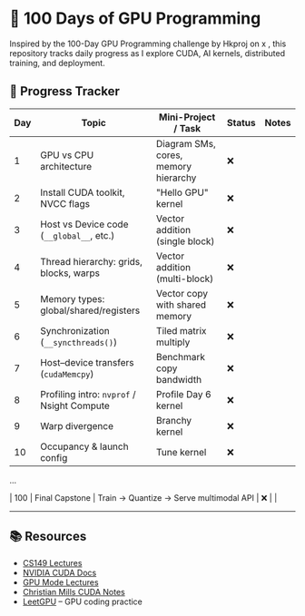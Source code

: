 # 🧠 100 Days of GPU Programming

Inspired by the 100-Day GPU Programming challenge by Hkproj on x , this repository tracks daily progress as I explore CUDA, AI kernels, distributed training, and deployment.

## 📅 Progress Tracker

| Day | Topic | Mini-Project / Task | Status | Notes |
|-----|-------|----------------------|--------|-------|
| 1 | GPU vs CPU architecture | Diagram SMs, cores, memory hierarchy | ❌ |  |
| 2 | Install CUDA toolkit, NVCC flags | "Hello GPU" kernel | ❌ |  |
| 3 | Host vs Device code (`__global__`, etc.) | Vector addition (single block) | ❌ |  |
| 4 | Thread hierarchy: grids, blocks, warps | Vector addition (multi-block) | ❌ |  |
| 5 | Memory types: global/shared/registers | Vector copy with shared memory | ❌ |  |
| 6 | Synchronization (`__syncthreads()`) | Tiled matrix multiply | ❌ |  |
| 7 | Host–device transfers (`cudaMemcpy`) | Benchmark copy bandwidth | ❌ |  |
| 8 | Profiling intro: `nvprof` / Nsight Compute | Profile Day 6 kernel | ❌ |  |
| 9 | Warp divergence | Branchy kernel | ❌ |  |
| 10 | Occupancy & launch config | Tune kernel | ❌ |  |

...

| 100 | Final Capstone | Train → Quantize → Serve multimodal API | ❌ |  |

---

## 📚 Resources

- [CS149 Lectures](https://gfxcourses.stanford.edu/cs149/fall23)
- [NVIDIA CUDA Docs](https://docs.nvidia.com/cuda/)
- [GPU Mode Lectures](https://github.com/gpu-mode/lectures/tree/main/)
- [Christian Mills CUDA Notes](https://christianjmills.com/series/notes/cuda-mode-notes.html)
- [LeetGPU](https://leetgpu.com/) – GPU coding practice
